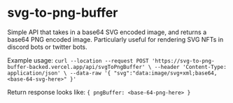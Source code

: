 # svg-to-png-buffer

Simple API that takes in a base64 SVG encoded image, and returns a base64 PNG encoded image. Particularly useful for rendering SVG NFTs in discord bots or twitter bots.

Example usage:
`
curl --location --request POST 'https://svg-to-png-buffer-backed.vercel.app/api/svgToPngBuffer' \
--header 'Content-Type: application/json' \
--data-raw '{
    "svg":"data:image/svg+xml;base64,<base-64-svg-here>"
}'
`

Return response looks like:
`
{
    pngBuffer: <base-64-png-here>
}
`
